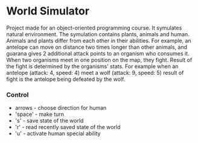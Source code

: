 # World Simulator

Project made for an object-oriented programming course. It symulates  natural environment. The symulation contains plants, animals and human. Animals and plants differ from each other
in their abilities. For example, an antelope can move on distance two times longer than other animals, and guarana gives 2 additional attack points to an organism who consumes it. When two 
organisms meet in one position on the map, they fight. Result of the fight is determined by the organisms' stats. For example when an antelope (attack: 4, speed: 4) meet a wolf (attack: 9, speed: 5) 
result of fight is the antelope being defeated by the wolf.

### Control
- arrows - choose direction for human
- 'space' - make turn
- 's' - save state of the world
- 'r' - read recently saved state of the world
- 'u' - activate human special ability 
